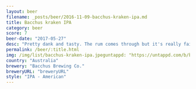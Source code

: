 ```yaml
---
layout: beer
filename: _posts/beer/2016-11-09-bacchus-kraken-ipa.md
title: Bacchus kraken IPA
category: beer
score: 7
beer-date: "2017-05-27"
desc: "Pretty dank and tasty. The rum comes through but it's really faint"
permalink: /beer/:title.html
img: /img/list/bacchus-kraken-ipa.jpeguntappd: "https://untappd.com/b/bacchus-brewing-co--kraken-ipa/800741"
country: "Australia"
brewery: "Bacchus Brewing Co."
breweryURL: "breweryURL"
style: "IPA - American"
---
```

